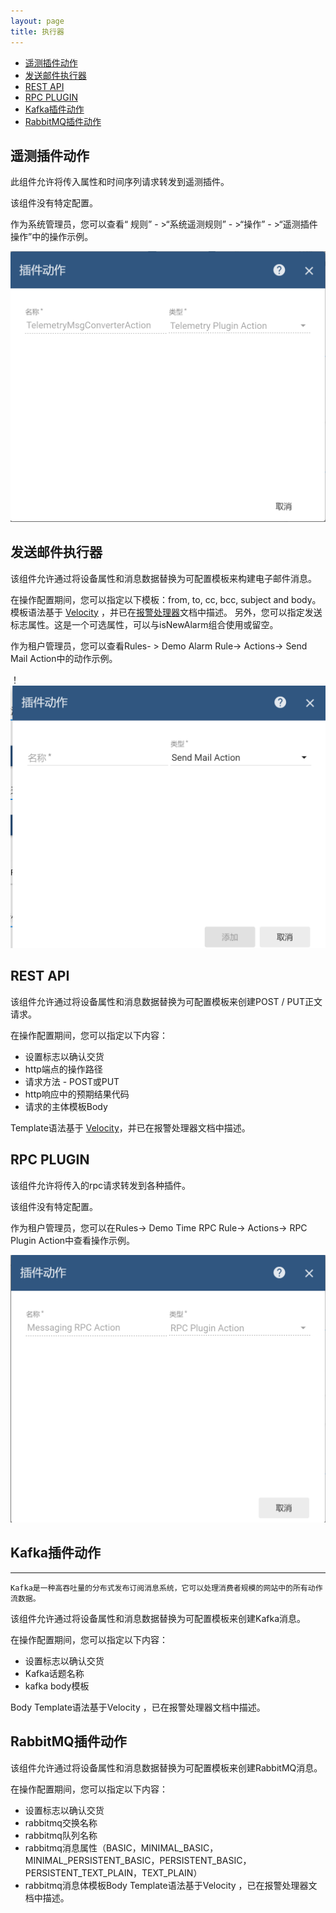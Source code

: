 ```yaml
---
layout: page
title: 执行器
---
```


- [遥测插件动作](#遥测插件动作)
- [发送邮件执行器](#发送邮件执行器)
- [REST API](#rest-api)
- [RPC PLUGIN](#rpc-plugin)
- [Kafka插件动作](#kafka插件动作)
- [RabbitMQ插件动作](#rabbitmq插件动作)

## 遥测插件动作

此组件允许将传入属性和时间序列请求转发到遥测插件。

该组件没有特定配置。

作为系统管理员，您可以查看“ 规则” - >“系统遥测规则” - >“操作” - >“遥测插件操作”中的操作示例。

![img](https://raw.githubusercontent.com/haibaoiot/haibaoiot.github.io/master/images/action-telemetry.png)

## 发送邮件执行器

该组件允许通过将设备属性和消息数据替换为可配置模板来构建电子邮件消息。

在操作配置期间，您可以指定以下模板：from, to, cc, bcc, subject and body。
模板语法基于 [Velocity](https://velocity.apache.org/) ，并已在[报警处理器]()文档中描述。
另外，您可以指定发送标志属性。这是一个可选属性，可以与isNewAlarm组合使用或留空。

作为租户管理员，您可以查看Rules- > Demo Alarm Rule-> Actions-> Send Mail Action中的动作示例。

！![img](https://raw.githubusercontent.com/haibaoiot/haibaoiot.github.io/master/images/action-sendmail.png)

## REST API

该组件允许通过将设备属性和消息数据替换为可配置模板来创建POST / PUT正文请求。

在操作配置期间，您可以指定以下内容：

- 设置标志以确认交货
- http端点的操作路径
- 请求方法 - POST或PUT
- http响应中的预期结果代码
- 请求的主体模板Body 

Template语法基于 [Velocity](https://velocity.apache.org/)，并已在报警处理器文档中描述。

## RPC PLUGIN
该组件允许将传入的rpc请求转发到各种插件。

该组件没有特定配置。


作为租户管理员，您可以在Rules-> Demo Time RPC Rule-> Actions-> RPC Plugin Action中查看操作示例。

![img](https://raw.githubusercontent.com/haibaoiot/haibaoiot.github.io/master/images/action-rpc.png)

## Kafka插件动作

---
	Kafka是一种高吞吐量的分布式发布订阅消息系统，它可以处理消费者规模的网站中的所有动作流数据。

该组件允许通过将设备属性和消息数据替换为可配置模板来创建Kafka消息。

在操作配置期间，您可以指定以下内容：

- 设置标志以确认交货
- Kafka话题名称
- kafka body模板

Body Template语法基于Velocity ，已在报警处理器文档中描述。

## RabbitMQ插件动作


该组件允许通过将设备属性和消息数据替换为可配置模板来创建RabbitMQ消息。


在操作配置期间，您可以指定以下内容：

- 设置标志以确认交货
- rabbitmq交换名称
- rabbitmq队列名称
- rabbitmq消息属性（BASIC，MINIMAL_BASIC，MINIMAL_PERSISTENT_BASIC，PERSISTENT_BASIC，PERSISTENT_TEXT_PLAIN，TEXT_PLAIN）
- rabbitmq消息体模板Body Template语法基于Velocity ，已在报警处理器文档中描述。
